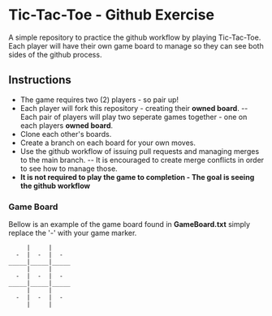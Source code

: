 # Tic-Tac-Toe - Github Exercise
A simple repository to practice the github workflow by playing Tic-Tac-Toe. Each player will have their own game board to manage so they can see both sides of the github process. 

## Instructions
- The game requires two (2) players - so pair up!
- Each player will fork this repository - creating their **owned board**.
-- Each pair of players will play two seperate games together - one on each players **owned board**. 
- Clone each other's boards.
- Create a branch on each board for your own moves.
- Use the github workflow of issuing pull requests and managing merges to the main branch.
-- It is encouraged to create merge conflicts in order to see how to manage those.
- **It is not required to play the game to completion - The goal is seeing the github workflow**


### Game Board
Bellow is an example of the game board found in **GameBoard.txt** simply replace the '-' with your game marker.
```
     |     |     
  -  |  -  |  -  
_____|_____|_____
     |     |     
  -  |  -  |  -  
_____|_____|_____
     |     |     
  -  |  -  |  -  
     |     |      
```